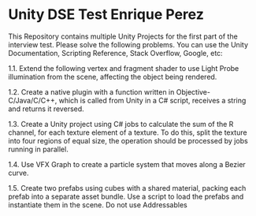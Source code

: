 # Unity DSE Test Enrique Perez
 This Repository contains multiple Unity Projects for the first part of the interview test.
Please solve the following problems. You can use the Unity Documentation, Scripting
Reference, Stack Overflow, Google, etc:

1.1. Extend the following vertex and fragment shader to use Light Probe illumination
from the scene, affecting the object being rendered.

1.2. Create a native plugin with a function written in Objective-C/Java/C/C++, which is
called from Unity in a C# script, receives a string and returns it reversed.

1.3. Create a Unity project using C# jobs to calculate the sum of the R channel, for
each texture element of a texture. To do this, split the texture into four regions of
equal size, the operation should be processed by jobs running in parallel.

1.4. Use VFX Graph to create a particle system that moves along a Bezier curve.

1.5. Create two prefabs using cubes with a shared material, packing each prefab into
a separate asset bundle. Use a script to load the prefabs and instantiate them in
the scene. Do not use Addressables